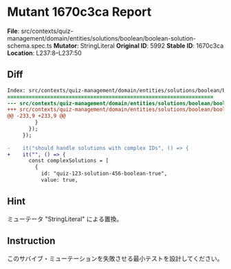 # Mutant 1670c3ca Report

**File**: src/contexts/quiz-management/domain/entities/solutions/boolean/boolean-solution-schema.spec.ts
**Mutator**: StringLiteral
**Original ID**: 5992
**Stable ID**: 1670c3ca
**Location**: L237:8–L237:50

## Diff

```diff
Index: src/contexts/quiz-management/domain/entities/solutions/boolean/boolean-solution-schema.spec.ts
===================================================================
--- src/contexts/quiz-management/domain/entities/solutions/boolean/boolean-solution-schema.spec.ts	original
+++ src/contexts/quiz-management/domain/entities/solutions/boolean/boolean-solution-schema.spec.ts	mutated #5992
@@ -233,9 +233,9 @@
         }
       });
     });
 
-    it("should handle solutions with complex IDs", () => {
+    it("", () => {
       const complexSolutions = [
         {
           id: "quiz-123-solution-456-boolean-true",
           value: true,
```

## Hint

ミューテータ "StringLiteral" による置換。

## Instruction

このサバイブ・ミューテーションを失敗させる最小テストを設計してください。
